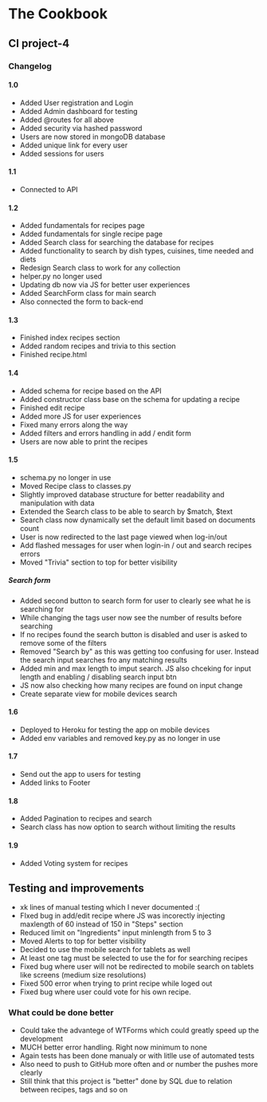 # The Cookbook

## CI project-4

### Changelog

#### 1.0

- Added User registration and Login  
- Added Admin dashboard for testing
- Added @routes for all above
- Added security via hashed password
- Users are now stored in mongoDB database
- Added unique link for every user
- Added sessions for users

#### 1.1

- Connected to API

#### 1.2

- Added fundamentals for recipes page
- Added fundamentals for single recipe page
- Added Search class for searching the database for recipes
- Added functionality to search by dish types, cuisines, time needed and diets
- Redesign  Search class to work for any collection
- helper.py no longer used
- Updating db now via JS for better user experiences
- Added SearchForm class for main search
- Also connected the form to back-end

#### 1.3

- Finished index recipes section
- Added random recipes and trivia to this section
- Finished recipe.html

#### 1.4

- Added schema for recipe based on the API
- Added constructor class base on the schema for updating a recipe
- Finished edit recipe
- Added more JS for user experiences
- Fixed many errors along the way
- Added filters and errors handling in add / endit form
- Users are now able to print the recipes

#### 1.5

- schema.py no longer in use
- Moved Recipe class to classes.py
- Slightly improved database structure for better readability and manipulation with data
- Extended the Search class to be able to search by $match, $text
- Search class now dynamically set the default limit based on documents count
- User is now redirected to the last page viewed when log-in/out
- Add flashed messages for user when login-in / out and search recipes errors
- Moved "Trivia" section to top for better visibility

##### Search form

- Added second button to search form for user to clearly see what he is searching for
- While changing the tags user now see the number of results before searching
- If no recipes found the search button is disabled and user is asked to remove some of the filters
- Removed "Search by" as this was getting too confusing for user. Instead the search input searches fro any matching results
- Added min and max length to imput search. JS also chceking for input length and enabling / disabling search input btn
- JS now also checking how many recipes are found on input change
- Create separate view for mobile devices search

#### 1.6

- Deployed to Heroku for testing the app on mobile devices
- Added env variables and removed key.py as no longer in use

#### 1.7

- Send out the app to users for testing
- Added links to Footer


#### 1.8 

- Added Pagination to recipes and search
- Search class has now option to search without limiting the results

#### 1.9

- Added Voting system  for recipes


## Testing and improvements

- xk lines of manual testing which I never documented :(
- FIxed bug in add/edit recipe where JS was incorectly injecting maxlength of 60 instead of 150 in "Steps" section
- Reduced limit on "Ingredients" input minlength from 5 to 3
- Moved Alerts to top for better visibility
- Decided to use the mobile search for tablets as well
- At least one tag must be selected to use the for for searching recipes
- Fixed bug where user will not be redirected to mobile search on tablets like screens (medium size resolutions)
- Fixed 500 error when trying to print recipe while loged out
- Fixed bug where user could vote for his own recipe.


### What could be done better

- Could take the advantege of WTForms which could greatly speed up the development
- MUCH better error handling. Right now minimum to none
- Again tests has been done manualy or with litlle use of automated tests
- Also need to push to GitHub more often and or number the pushes more clearly
- Still think that this project is "better" done by SQL due to relation between recipes, tags and so on